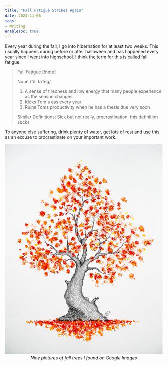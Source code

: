 ```yaml
---
title: "Fall Fatigue Strikes Again"
date: 2024-11-06
tags:
- Writing
enableToc: true
---
```


Every year during the fall, I go into hibernation for at least two weeks.
This usually happens during before or after halloween and has 
happened every year since I went into highschool.
I think the term for this is called fall fatigue.

> Fall Fatigue [!note]
> 
> Noun /fôl fəˈtēɡ/
> 1. A sense of tiredness and low energy that many people experience as the season changes
> 2. Kicks Tom's ass every year
> 3. Ruins Toms productivity when he has a thesis due very soon 
> 
> Similar Definitions: Sick but not really, procrastination, this definition sucks

To anyone else suffering, drink plenty of water, get lots of rest
and use this as an excuse to procrastinate on your important work. 

<p align="center">
  <img src="/notes/images/FallFatigue_1.webp" alt="Sublime's custom image"/>
  <em>Nice pictures of fall trees I found on Google Images</em>
</p>

